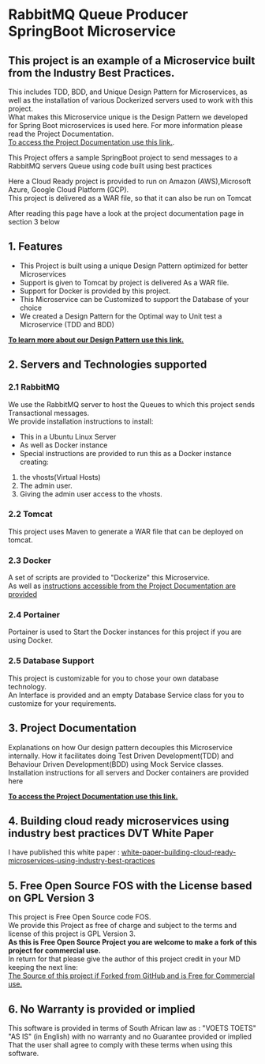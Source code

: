 # RabbitMQ Queue Producer SpringBoot Microservice

## This project is an example of a Microservice built from the Industry Best Practices.   
This includes TDD, BDD, and Unique Design Pattern for Microservices, as well as the installation of various Dockerized servers used to work with this project.   
What makes this Microservice unique is the Design Pattern we developed for Spring Boot microservices is used here. For more information please read the Project Documentation.   
[To access the Project Documentation use this link.](https://github.com/nic0michael/RabbitMQProducerMicroservice/blob/master/ProjectDocumentation.md).   

This Project offers a sample SpringBoot project to send messages to a RabbitMQ servers Queue using code built using best practices

Here a Cloud Ready project is provided to run on Amazon (AWS),Microsoft Azure, Google Cloud Platform (GCP).  
This project is delivered as a WAR file, so that it can also be run on Tomcat

After reading this page have a look at the project documentation page in section 3 below

## 1. Features 
  * This Project is built using a unique Design Pattern optimized for better Microservices
  * Support is given to Tomcat by project is delivered As a WAR file.
  * Support for Docker is provided by this project.   
  * This Microservice can be Customized to support the Database of your choice
  * We created a Design Pattern for the Optimal way to Unit test a Microservice (TDD and BDD)
   
**[To learn more about our Design Pattern use this link.](https://github.com/nic0michael/RabbitMQProducerMicroservice/blob/master/DesignPattern.md)**


## 2. Servers and Technologies supported
### 2.1 RabbitMQ
We use the RabbitMQ server to host the Queues to which this project sends Transactional messages.   
We provide installation instructions to install:   
  * This in a Ubuntu Linux Server
  * As well as Docker instance 
  * Special instructions are provided to run this as a Docker instance creating:
 1. the vhosts(Virtual Hosts)
 2. The admin user.
 3. Giving the admin user access to the vhosts.  
    
### 2.2 Tomcat
This project uses Maven to generate a WAR file that can be deployed on tomcat.

### 2.3 Docker
A set of scripts are  provided to "Dockerize" this Microservice.   
As well as [instructions accessible from the Project Documentation are provided
](https://github.com/nic0michael/RabbitMQProducerMicroservice/blob/master/ProjectDocumentation.md)

### 2.4 Portainer
Portainer is used to Start the Docker instances for this project if you are using Docker.
  
### 2.5 Database Support
This project is customizable for you to chose your own database technology.   
An Interface is provided and an empty Database Service class for you to customize for your requirements. 
## 3. Project Documentation
Explanations on how Our design pattern decouples this Microservice internally. 
How it facilitates doing Test Driven Development(TDD) and Behaviour Driven Development(BDD) using Mock Service classes.
Installation instructions for all servers and Docker containers are provided here

**[To access the Project Documentation use this link.](https://github.com/nic0michael/RabbitMQProducerMicroservice/blob/master/ProjectDocumentation.md)**

 
## 4. Building cloud ready microservices using industry best practices DVT White Paper 
I have published this white paper : 
[white-paper-building-cloud-ready-microservices-using-industry-best-practices](https://www.dvt.co.za/white-paper-building-cloud-ready-microservices-using-industry-best-practices)  
 
## 5. Free Open Source FOS with the License based on GPL Version 3

This project is Free Open Source code FOS.   
We provide this Project as free of charge and subject to the terms and license of this project is GPL Version 3.   
**As this is Free Open Source Project you are welcome to make a fork of this project for commercial use.**   
In return for that please give the author of this project credit in your MD keeping the next line:   
[The Source of this project if Forked from GitHub and is Free for Commercial use.](https://github.com/nic0michael/RabbitMQProducerMicroservice)

## 6. No Warranty is provided or implied
This software is provided in terms of South African law as : "VOETS TOETS" "AS IS" (in English) with no warranty and no Guarantee provided or implied That the user shall agree to comply with these terms when using this software.

